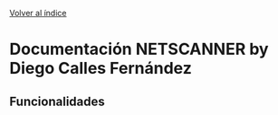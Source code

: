 [Volver al índice](../index.md)

# Documentación NETSCANNER by Diego Calles Fernández

## Funcionalidades